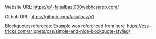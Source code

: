 Website URL: https://p1-faisalbaz.000webhostapp.com/

Github URL: https://github.com/faisalbaz/p1

Blockquotes refereces:  Example was referenced from here;
https://css-tricks.com/snippets/css/simple-and-nice-blockquote-styling/
